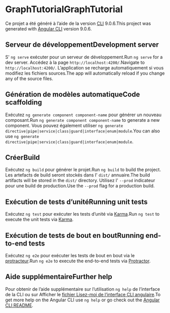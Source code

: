 # <a name="graphtutorial"></a><span data-ttu-id="ad573-101">GraphTutorial</span><span class="sxs-lookup"><span data-stu-id="ad573-101">GraphTutorial</span></span>

<span data-ttu-id="ad573-102">Ce projet a été généré à l’aide de la version [CLI](https://github.com/angular/angular-cli) 9.0.6.</span><span class="sxs-lookup"><span data-stu-id="ad573-102">This project was generated with [Angular CLI](https://github.com/angular/angular-cli) version 9.0.6.</span></span>

## <a name="development-server"></a><span data-ttu-id="ad573-103">Serveur de développement</span><span class="sxs-lookup"><span data-stu-id="ad573-103">Development server</span></span>

<span data-ttu-id="ad573-104">S' `ng serve` exécuter pour un serveur de développement.</span><span class="sxs-lookup"><span data-stu-id="ad573-104">Run `ng serve` for a dev server.</span></span> <span data-ttu-id="ad573-105">Accédez à la page `http://localhost:4200/`.</span><span class="sxs-lookup"><span data-stu-id="ad573-105">Navigate to `http://localhost:4200/`.</span></span> <span data-ttu-id="ad573-106">L’application se recharge automatiquement si vous modifiez les fichiers sources.</span><span class="sxs-lookup"><span data-stu-id="ad573-106">The app will automatically reload if you change any of the source files.</span></span>

## <a name="code-scaffolding"></a><span data-ttu-id="ad573-107">Génération de modèles automatique</span><span class="sxs-lookup"><span data-stu-id="ad573-107">Code scaffolding</span></span>

<span data-ttu-id="ad573-108">Exécutez `ng generate component component-name` pour générer un nouveau composant.</span><span class="sxs-lookup"><span data-stu-id="ad573-108">Run `ng generate component component-name` to generate a new component.</span></span> <span data-ttu-id="ad573-109">Vous pouvez également utiliser `ng generate directive|pipe|service|class|guard|interface|enum|module`.</span><span class="sxs-lookup"><span data-stu-id="ad573-109">You can also use `ng generate directive|pipe|service|class|guard|interface|enum|module`.</span></span>

## <a name="build"></a><span data-ttu-id="ad573-110">Créer</span><span class="sxs-lookup"><span data-stu-id="ad573-110">Build</span></span>

<span data-ttu-id="ad573-111">Exécutez `ng build` pour générer le projet.</span><span class="sxs-lookup"><span data-stu-id="ad573-111">Run `ng build` to build the project.</span></span> <span data-ttu-id="ad573-112">Les artefacts de build seront stockés dans l' `dist/` annuaire.</span><span class="sxs-lookup"><span data-stu-id="ad573-112">The build artifacts will be stored in the `dist/` directory.</span></span> <span data-ttu-id="ad573-113">Utilisez l' `--prod` indicateur pour une build de production.</span><span class="sxs-lookup"><span data-stu-id="ad573-113">Use the `--prod` flag for a production build.</span></span>

## <a name="running-unit-tests"></a><span data-ttu-id="ad573-114">Exécution de tests d’unité</span><span class="sxs-lookup"><span data-stu-id="ad573-114">Running unit tests</span></span>

<span data-ttu-id="ad573-115">Exécutez `ng test` pour exécuter les tests d’unité via [Karma](https://karma-runner.github.io).</span><span class="sxs-lookup"><span data-stu-id="ad573-115">Run `ng test` to execute the unit tests via [Karma](https://karma-runner.github.io).</span></span>

## <a name="running-end-to-end-tests"></a><span data-ttu-id="ad573-116">Exécution de tests de bout en bout</span><span class="sxs-lookup"><span data-stu-id="ad573-116">Running end-to-end tests</span></span>

<span data-ttu-id="ad573-117">Exécutez `ng e2e` pour exécuter les tests de bout en bout via le [protracteur](http://www.protractortest.org/).</span><span class="sxs-lookup"><span data-stu-id="ad573-117">Run `ng e2e` to execute the end-to-end tests via [Protractor](http://www.protractortest.org/).</span></span>

## <a name="further-help"></a><span data-ttu-id="ad573-118">Aide supplémentaire</span><span class="sxs-lookup"><span data-stu-id="ad573-118">Further help</span></span>

<span data-ttu-id="ad573-119">Pour obtenir de l’aide supplémentaire sur l’utilisation `ng help` de l’interface de la CLI ou sur Afficher le [fichier Lisez-moi de l’interface CLI angulaire](https://github.com/angular/angular-cli/blob/master/README.md).</span><span class="sxs-lookup"><span data-stu-id="ad573-119">To get more help on the Angular CLI use `ng help` or go check out the [Angular CLI README](https://github.com/angular/angular-cli/blob/master/README.md).</span></span>
